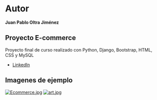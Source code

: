 
# Autor
**Juan Pablo Oltra Jiménez**
## Proyecto E-commerce

Proyecto final de curso realizado con Python, Django, Bootstrap, HTML, CSS y MySQL

* [LinkedIn](https://www.linkedin.com/in/juampaoltra/)

## Imagenes de ejemplo
[![Ecommerce.jpg](https://i.postimg.cc/7ZFb53QQ/Ecommerce.jpg)](https://postimg.cc/SnGm5M4W)
[![art.jpg](https://i.postimg.cc/1zyX0msp/art.jpg)](https://postimg.cc/VJHzmcS6)
